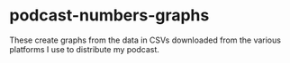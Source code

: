 # podcast-numbers-graphs
These create graphs from the data in CSVs downloaded from the various platforms I use to distribute my podcast.
